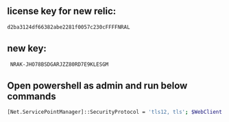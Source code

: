 ## license key for new relic:
 ```bash
d2ba3124df66382abe2281f0057c230cFFFFNRAL
```
## new key:
```bash
 NRAK-JHO78BSDGARJZZ80RD7E9KLESGM
```
## Open powershell as admin and run below commands
```bash
[Net.ServicePointManager]::SecurityProtocol = 'tls12, tls'; $WebClient = New-Object System.Net.WebClient; $WebClient.DownloadFile("https://download.newrelic.com/install/newrelic-cli/scripts/install.ps1", "$env:TEMP\install.ps1"); & PowerShell.exe -ExecutionPolicy Bypass -File $env:TEMP\install.ps1; $env:NEW_RELIC_API_KEY='NRAK-JHO78BSDGARJZZ80RD7E9KLESGM'; $env:NEW_RELIC_ACCOUNT_ID='6358124'; & 'C:\Program Files\New Relic\New Relic CLI\newrelic.exe' install
```

